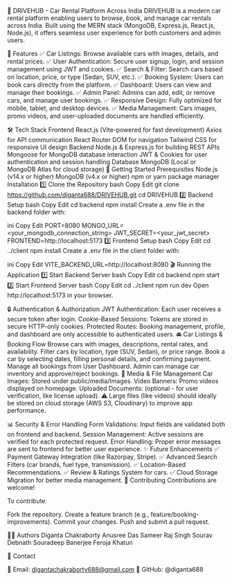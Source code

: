 🚗 DRIVEHUB - Car Rental Platform Across India
DRIVEHUB is a modern car rental platform enabling users to browse, book, and manage car rentals across India. Built using the MERN stack (MongoDB, Express.js, React.js, Node.js), it offers seamless user experience for both customers and admin users.

🌟 Features
✅ Car Listings: Browse available cars with images, details, and rental prices.
✅ User Authentication: Secure user signup, login, and session management using JWT and cookies.
✅ Search & Filter: Search cars based on location, price, or type (Sedan, SUV, etc.).
✅ Booking System: Users can book cars directly from the platform.
✅ Dashboard: Users can view and manage their bookings.
✅ Admin Panel: Admins can add, edit, or remove cars, and manage user bookings.
✅ Responsive Design: Fully optimized for mobile, tablet, and desktop devices.
✅ Media Management: Cars images, promo videos, and user-uploaded documents are handled efficiently.

🛠️ Tech Stack
Frontend
React.js (Vite-powered for fast development)
Axios for API communication
React Router DOM for navigation
Tailwind CSS for responsive UI design
Backend
Node.js & Express.js for building REST APIs
Mongoose for MongoDB database interaction
JWT & Cookies for user authentication and session handling
Database
MongoDB (Local or MongoDB Atlas for cloud storage)
🚀 Getting Started
Prerequisites
Node.js (v14.x or higher)
MongoDB (v4.x or higher)
npm or yarn package manager
Installation
1️⃣ Clone the Repository
bash
Copy
Edit
git clone https://github.com/diganta688/DRIVEHUB.git
cd DRIVEHUB
2️⃣ Backend Setup
bash
Copy
Edit
cd backend
npm install
Create a .env file in the backend folder with:

ini
Copy
Edit
PORT=8080
MONGO_URL=<your_mongodb_connection_string>
JWT_SECRET=<your_jwt_secret>
FRONTEND=http://localhost:5173
3️⃣ Frontend Setup
bash
Copy
Edit
cd ../client
npm install
Create a .env file in the client folder with:

ini
Copy
Edit
VITE_BACKEND_URL=http://localhost:8080
🎬 Running the Application
1️⃣ Start Backend Server
bash
Copy
Edit
cd backend
npm start
2️⃣ Start Frontend Server
bash
Copy
Edit
cd ../client
npm run dev
Open http://localhost:5173 in your browser.

🔒 Authentication & Authorization
JWT Authentication: Each user receives a secure token after login.
Cookie-Based Sessions: Tokens are stored in secure HTTP-only cookies.
Protected Routes: Booking management, profile, and dashboard are only accessible to authenticated users.
🚘 Car Listings & Booking Flow
Browse cars with images, descriptions, rental rates, and availability.
Filter cars by location, type (SUV, Sedan), or price range.
Book a car by selecting dates, filling personal details, and confirming payment.
Manage all bookings from User Dashboard.
Admin can manage car inventory and approve/reject bookings.
📂 Media & File Management
Car Images: Stored under public/media/Images.
Video Banners: Promo videos displayed on homepage.
Uploaded Documents: (optional - for user verification, like license upload).
⚠️ Large files (like videos) should ideally be stored on cloud storage (AWS S3, Cloudinary) to improve app performance.

📊 Security & Error Handling
Form Validations: Input fields are validated both on frontend and backend.
Session Management: Active sessions are verified for each protected request.
Error Handling: Proper error messages are sent to frontend for better user experience.
✨ Future Enhancements
✅ Payment Gateway Integration (like Razorpay, Stripe).
✅ Advanced Search Filters (car brands, fuel type, transmission).
✅ Location-Based Recommendations.
✅ Review & Ratings System for cars.
✅ Cloud Storage Migration for better media management.
🤝 Contributing
Contributions are welcome!

To contribute:

Fork the repository.
Create a feature branch (e.g., feature/booking-improvements).
Commit your changes.
Push and submit a pull request.

👨‍💻 Authors
Diganta Chakraborty
Anusree Das
Sameer Raj Singh
Sourav Debnath
Souradeep Banerjee
Feroja Khatun

📧 Contact

📧 Email: digantachakraborty688@gmail.com
🔗 GitHub: @diganta688
